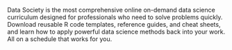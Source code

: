 Data Society is the most comprehensive online on-demand data science curriculum designed for professionals who need to solve problems quickly. Download reusable R code templates, reference guides, and cheat sheets, and learn how to apply powerful data science methods back into your work. All on a schedule that works for you.
